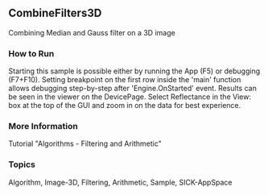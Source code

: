 ## CombineFilters3D
Combining Median and Gauss filter on a 3D image

### How to Run
Starting this sample is possible either by running the App (F5) or
debugging (F7+F10). Setting breakpoint on the first row inside the 'main'
function allows debugging step-by-step after 'Engine.OnStarted' event.
Results can be seen in the viewer on the DevicePage.
Select Reflectance in the View: box at the top of the GUI and zoom in on the
data for best experience.

### More Information
Tutorial "Algorithms - Filtering and Arithmetic"

### Topics
Algorithm, Image-3D, Filtering, Arithmetic, Sample, SICK-AppSpace